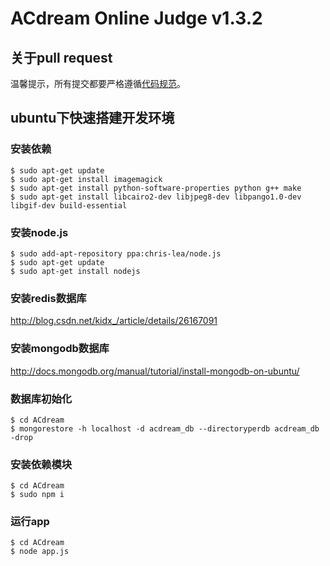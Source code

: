 # ACdream Online Judge v1.3.2

## 关于pull request

温馨提示，所有提交都要严格遵循[代码规范](https://github.com/dead-horse/node-style-guide)。

## ubuntu下快速搭建开发环境

### 安装依赖
```
$ sudo apt-get update
$ sudo apt-get install imagemagick
$ sudo apt-get install python-software-properties python g++ make
$ sudo apt-get install libcairo2-dev libjpeg8-dev libpango1.0-dev libgif-dev build-essential
```

### 安装node.js
```
$ sudo add-apt-repository ppa:chris-lea/node.js
$ sudo apt-get update
$ sudo apt-get install nodejs
```

### 安装redis数据库
http://blog.csdn.net/kidx_/article/details/26167091

### 安装mongodb数据库
http://docs.mongodb.org/manual/tutorial/install-mongodb-on-ubuntu/

### 数据库初始化
```
$ cd ACdream
$ mongorestore -h localhost -d acdream_db --directoryperdb acdream_db -drop
```

### 安装依赖模块
```
$ cd ACdream
$ sudo npm i
```

### 运行app
```
$ cd ACdream
$ node app.js
```
